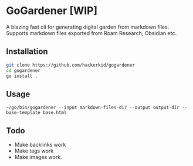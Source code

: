 # GoGardener [WIP]

A blazing fast cli for generating digital garden from markdown files. Supports markdown files exported from Roam Research, Obsidian etc.

## Installation

```bash
git clone https://github.com/hackerkid/gogardener
cd gogardener
go install .
```

## Usage

```
~/go/bin/gogardener --input markdown-files-dir --output output-dir --base-template base.html
```

## Todo

* Make backlinks work
* Make tags work
* Make images work.
